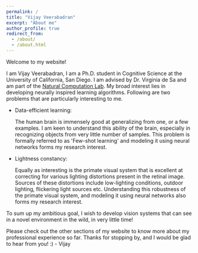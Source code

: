 ```yaml
---
permalink: /
title: "Vijay Veerabadran"
excerpt: "About me"
author_profile: true
redirect_from:
  - /about/
  - /about.html
---
```


Welcome to my website!

I am Vijay Veerabadran, I am a Ph.D. student in Cognitive Science at the University of California, San Diego. I am advised by Dr. Virginia de Sa and am part of the [Natural Computation Lab](http://www.cogsci.ucsd.edu/~desa/). My broad interest lies in developing neurally inspired learning algorithms. Following are two problems that are particularly interesting to me.

* Data-efficient learning:

    The human brain is immensely good at generalizing from one, or a few examples. I am keen to understand this ability of the brain, especially in recognizing objects from very little number of samples. This problem is formally referred to as 'Few-shot learning' and modeling it using neural networks forms my research interest.

* Lightness constancy:

    Equally as interesting is the primate visual system that is excellent at correcting for various lighting distortions present in the retinal image. Sources of these distortions include low-lighting conditions, outdoor lighting, flickering light sources etc. Understanding this robustness of the primate visual system, and modeling it using neural networks also forms my research interest. 

To sum up my ambitious goal, I wish to develop vision systems that can see in a novel environment in the wild, in very little time!

Please check out the other sections of my website to know more about my professional experience so far. Thanks for stopping by, and I would be glad to hear from you! :) - Vijay
